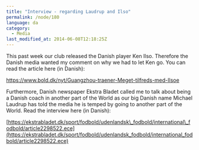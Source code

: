 ```yaml
---
title: "Interview - regarding Laudrup and Ilso"
permalink: /node/180
language: da
category:
  - Media
last_modified_at: 2014-06-08T12:18:25Z
---
```


This past week our club released the Danish player Ken Ilso. Therefore the Danish media wanted my comment on why we had to let Ken go. You can read the article here (in Danish):

<https://www.bold.dk/nyt/Guangzhou-traener-Meget-tilfreds-med-Ilsoe>

Furthermore, Danish newspaper Ekstra Bladet called me to talk about being a Danish coach in another part of the World as our big Danish name Michael Laudrup has told the media he is temped by going to another part of the World. Read the interview here (in Danish):

[https://ekstrabladet.dk/sport/fodbold/udenlandsk\_fodbold/international\_fodbold/article2298522.ece](https://ekstrabladet.dk/sport/fodbold/udenlandsk_fodbold/international_fodbold/article2298522.ece)
